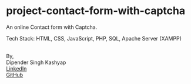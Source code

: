 # project-contact-form-with-captcha
An online Contact form with Captcha.

Tech Stack: HTML, CSS, JavaScript, PHP, SQL, Apache Server (XAMPP)

&nbsp;  
By,  
Dipender Singh Kashyap  
[LinkedIn](https://www.linkedin.com/in/dipender-singh-869958270 "LinkedIn Profile")  
[GitHub](https://github.com/dipenjava "GitHub Profile")  

